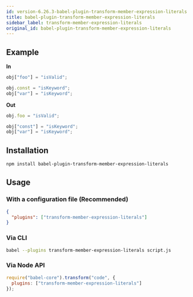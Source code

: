 ```yaml
---
id: version-6.26.3-babel-plugin-transform-member-expression-literals
title: babel-plugin-transform-member-expression-literals
sidebar_label: transform-member-expression-literals
original_id: babel-plugin-transform-member-expression-literals
---
```


## Example

**In**

```javascript
obj["foo"] = "isValid";

obj.const = "isKeyword";
obj["var"] = "isKeyword";
```

**Out**

```javascript
obj.foo = "isValid";

obj["const"] = "isKeyword";
obj["var"] = "isKeyword";
```

## Installation

```sh
npm install babel-plugin-transform-member-expression-literals
```

## Usage

### With a configuration file (Recommended)

```json
{
  "plugins": ["transform-member-expression-literals"]
}
```

### Via CLI

```sh
babel --plugins transform-member-expression-literals script.js
```

### Via Node API

```javascript
require("babel-core").transform("code", {
  plugins: ["transform-member-expression-literals"]
});
```

